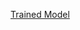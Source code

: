[Trained Model](https://drive.google.com/drive/folders/15tQ4QHSrA_ztKlVo_5NCIO4RW8KKbh4a?usp=sharing)
